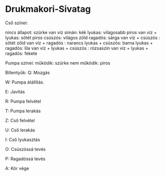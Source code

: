 # Drukmakori-Sivatag
Cső színei:

nincs állapot: szürke
van víz simán: kék
lyukas: világosabb piros
van víz + lyukas: sötét piros
csúszós: világos zöld
ragadós: sárga
van víz + csúszós : sötét zöld
van víz + ragadós : narancs
lyukas + csúszós: barna
lyukas + ragadós: lila
van víz + lyukas + csúszós : rózsaszín
van víz + lyukas + ragadós: fekete

Pumpa szinei:
működik: szürke
nem működik: piros 

Billentyűk:
Q: Mozgás

W: Pumpa átállítás.

E: Javítás

R: Pumpa felvétel

T: Pumpa lerakás

Z: Cső felvétel

U: Cső lerakás

I: Cső lyukasztás

O: Csúszóssá tevés

P: Ragadóssá tevés  

A: Kör vége
